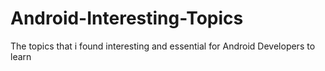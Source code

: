 # Android-Interesting-Topics
The topics that i found interesting and essential for Android Developers to learn
